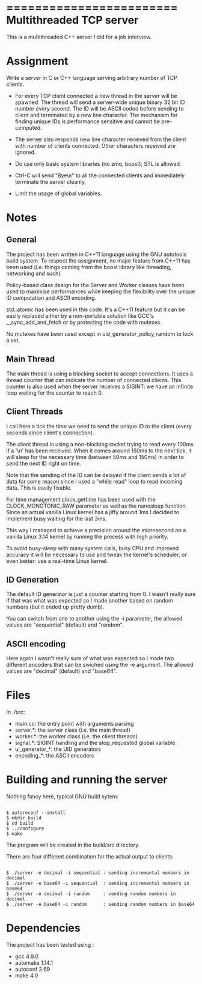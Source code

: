 ========================
Multithreaded TCP server
========================

This is a multithreaded C++ server I did for a job interview.


Assignment
==========

Write a server in C or C++ language serving arbitrary number of TCP
clients.

 - For every TCP client connected a new thread in the server will be
   spawned. The thread will send a server-wide unique binary 32 bit ID
   number every second. The ID will be ASCII coded before sending to
   client and terminated by a new line character. The mechanism for
   finding unique IDs is performance sensitive and cannot be
   pre-computed.

 - The server also responds new line character received from the
   client with number of clients connected. Other characters received
   are ignored.

 - Do use only basic system libraries (no zmq, boost); STL is allowed.

 - Ctrl-C will send "Bye\n" to all the connected clients and
   immediately terminate the server cleanly.

 - Limit the usage of global variables.


Notes
=====

General
-------

The project has been written in C++11 language using the GNU autotools
build system. To respect the assignment, no major feature from C++11
has been used (i.e. things coming from the boost library like
threading, networking and such).

Policy-based class design for the Server and Worker classes have been
used to maximise performances while keeping the flexibility over the
unique ID computation and ASCII encoding.

std::atomic has been used in this code. It's a C++11 feature but it
can be easily replaced either by a non-portable solution like GCC's
__sync_add_and_fetch or by protecting the code with mutexes.

No mutexes have been used except in uid_generator_policy_random to
lock a set.


Main Thread
-----------

The main thread is using a blocking socket to accept connections. It
uses a thread counter that can indicate the number of connected
clients. This counter is also used when the server receives a SIGINT:
we have an infinite loop waiting for the counter to reach 0.


Client Threads
--------------

I call here a tick the time we need to send the unique ID to the
client (every seconds since client's connection).

The client thread is using a non-blocking socket trying to read every
100ms if a '\n' has been received. When it comes around 150ms to the
next tick, it will sleep for the necessary time (between 50ms and
150ms) in order to send the next ID right on time.

Note that the sending of the ID can be delayed if the client sends a
lot of data for some reason since I used a "while read" loop to read
incoming data. This is easily fixable.

For time management clock_gettime has been used with the
CLOCK_MONOTONIC_RAW parameter as well as the nanosleep function. Since
an actual vanilla Linux kernel has a jiffy around 1ms I decided to
implement busy waiting for the last 3ms.

This way I managed to achieve a precision around the microsecond on a
vanilla Linux 3.14 kernel by running the process with high priority.

To avoid busy-sleep with many system calls, busy CPU and improved
accuracy it will be necessary to use and tweak the kernel's scheduler,
or even better: use a real-time Linux kernel.


ID Generation
-------------

The default ID generator is just a counter starting from 0. I wasn't
really sure if that was what was expected so I made another based on
random numbers (but it ended up pretty dumb).

You can switch from one to another using the -i parameter, the allowed
values are "sequential" (default) and "random".


ASCII encoding
--------------

Here again I wasn't really sure of what was expected so I made two
different encoders that can be swiched using the -e argument. The
allowed values are "decimal" (default) and "base64".


Files
=====

In ./src:

 - main.cc: the entry point with arguments parsing
 - server.*: the server class (i.e. the main thread)
 - worker.*: the worker class (i.e. the client threads)
 - signal.*: SIGINT handling and the stop_requested global variable
 - ui_generator_*: the UID generators
 - encoding_*: the ASCII encoders


Building and running the server
===============================

Nothing fancy here, typical GNU build sytem:

<code>
$ autoreconf --install
$ mkdir build
$ cd build
$ ../configure
$ make
</code>

The program will be created in the build/src directory.

There are four different combination for the actual output to clients:

<code>
$ ./server -e decimal -i sequential : sending incremental numbers in decimal
$ ./server -e base64 -i sequential  : sending incremental numbers in base64
$ ./server -e decimal -i random     : sending random numbers in decimal
$ ./server -e base64 -i random      : sending random numbers in base64
</code>

Dependencies
============

The project has been tested using :
 - gcc 4.9.0
 - automake 1.14.1
 - autoconf 2.69
 - make 4.0
